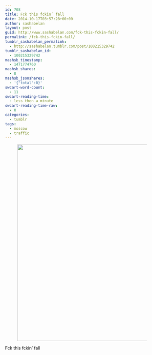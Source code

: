 ```yaml
---
id: 708
title: Fck this fckin’ fall
date: 2014-10-17T03:57:28+00:00
author: sashabelan
layout: post
guid: http://www.sashabelan.com/fck-this-fckin-fall/
permalink: /fck-this-fckin-fall/
tumblr_sashabelan_permalink:
  - http://sashabelan.tumblr.com/post/100215329742
tumblr_sashabelan_id:
  - 100215329742
mashsb_timestamp:
  - 1471774760
mashsb_shares:
  - 0
mashsb_jsonshares:
  - '{"total":0}'
swcart-word-count:
  - 11
swcart-reading-time:
  - less then a minute
swcart-reading-time-raw:
  - 0
categories:
  - tumblr
tags:
  - moscow
  - traffic
---
```

<div id='gallery-659' class='gallery galleryid-708 gallery-columns-1 gallery-size-full'>
  <figure class='gallery-item'> 
  
  <div class='gallery-icon landscape'>
    <img width="640" height="640" src="http://www.sashabelan.ru/wp-content/uploads/2014/10/tumblr_ndklnsaqFq1qarj97o1_1280.jpg" class="attachment-full size-full" alt="" srcset="http://www.sashabelan.ru/wp-content/uploads/2014/10/tumblr_ndklnsaqFq1qarj97o1_1280.jpg 640w, http://www.sashabelan.ru/wp-content/uploads/2014/10/tumblr_ndklnsaqFq1qarj97o1_1280-150x150.jpg 150w, http://www.sashabelan.ru/wp-content/uploads/2014/10/tumblr_ndklnsaqFq1qarj97o1_1280-300x300.jpg 300w, http://www.sashabelan.ru/wp-content/uploads/2014/10/tumblr_ndklnsaqFq1qarj97o1_1280-230x230.jpg 230w, http://www.sashabelan.ru/wp-content/uploads/2014/10/tumblr_ndklnsaqFq1qarj97o1_1280-350x350.jpg 350w" sizes="(max-width: 640px) 100vw, 640px" />
  </div></figure>
</div>

Fck this fckin’ fall